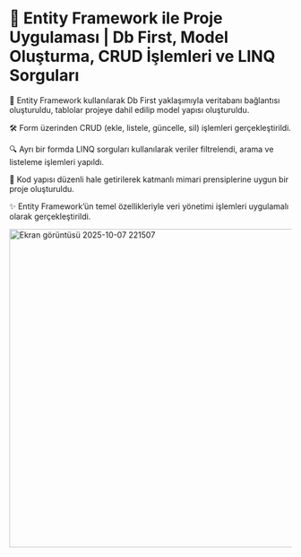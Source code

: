 # 🚀 Entity Framework ile Proje Uygulaması | Db First, Model Oluşturma, CRUD İşlemleri ve LINQ Sorguları 

📌 Entity Framework kullanılarak Db First yaklaşımıyla veritabanı bağlantısı oluşturuldu, tablolar projeye dahil edilip model yapısı oluşturuldu.

🛠 Form üzerinden CRUD (ekle, listele, güncelle, sil) işlemleri gerçekleştirildi.

🔍 Ayrı bir formda LINQ sorguları kullanılarak veriler filtrelendi, arama ve listeleme işlemleri yapıldı.

📂 Kod yapısı düzenli hale getirilerek katmanlı mimari prensiplerine uygun bir proje oluşturuldu.

✨ Entity Framework’ün temel özellikleriyle veri yönetimi işlemleri uygulamalı olarak gerçekleştirildi.

<img width="942" height="568" alt="Ekran görüntüsü 2025-10-07 221507" src="https://github.com/user-attachments/assets/13bd7e18-bdcf-4810-b7d1-b9c0cead48ca" />
